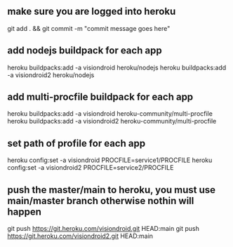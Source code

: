 ## make sure you are logged into heroku
git add . && git commit -m "commit message goes here"

## add nodejs buildpack for each app
heroku buildpacks:add -a visiondroid heroku/nodejs
heroku buildpacks:add -a visiondroid2 heroku/nodejs

## add multi-procfile buildpack for each app
heroku buildpacks:add -a visiondroid heroku-community/multi-procfile
heroku buildpacks:add -a visiondroid2 heroku-community/multi-procfile

## set path of profile for each app
heroku config:set -a visiondroid PROCFILE=service1/PROCFILE
heroku config:set -a visiondroid2 PROCFILE=service2/PROCFILE

## push the master/main to heroku, you must use main/master branch otherwise nothin will happen 
git push https://git.heroku.com/visiondroid.git HEAD:main
git push https://git.heroku.com/visiondroid2.git HEAD:main